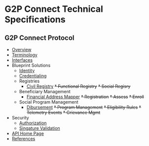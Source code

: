 # G2P Connect Technical Specifications

## G2P Connect Protocol
* [Overview](./Home.md)
* [Terminology](./Terminology.md)
* [Interfaces](./Interfaces.md)
* Blueprint Solutions
    * [Identity](./Identity.md)
    * [Credentialing](./Credentialing.md)
    * Registries
        * [Civil Registry](./CivilRegistry.md)
        ~~* Functional Registry~~
        ~~* Social Regisry~~
    * Beneficiary Management
         * [Financial Address Mapper](./FinancialAddressMapper.md)
        ~~* Registration~~
        ~~* Assess~~
        ~~* Enroll~~
    * Social Program Management
        * [Dibursement](./Disbursement.md)
        ~~* Program Management~~
        ~~* Eligibility Rules~~
    ~~* Telemetry Events~~
    ~~* Grievance Mgmt~~
* Security
    * [Authorization](./Authorization.md)
    * [Singature Validation](./SignatureValidation.md)
* [API Home Page](https://g2p-connect.github.io/specs/)
* [References](./References.md)